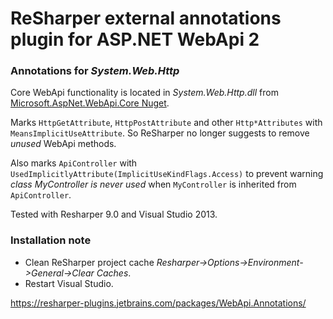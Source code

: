 # ReSharper external annotations plugin for ASP.NET WebApi 2

### Annotations for _System.Web.Http_ 

Core WebApi functionality is located in _System.Web.Http.dll_ from [Microsoft.AspNet.WebApi.Core Nuget](http://www.nuget.org/packages/Microsoft.AspNet.WebApi.Core/).


Marks `HttpGetAttribute`, `HttpPostAttribute` and other `Http*Attributes` with `MeansImplicitUseAttribute`.
So ReSharper no longer suggests to remove _unused_ WebApi methods.

Also marks `ApiController` with `UsedImplicitlyAttribute(ImplicitUseKindFlags.Access)` to prevent warning _class MyController is never used_ when `MyController` is inherited from `ApiController`.

Tested with Resharper 9.0 and Visual Studio 2013.

### Installation note
- Clean ReSharper project cache _Resharper->Options->Environment->General->Clear Caches_.
- Restart Visual Studio.

https://resharper-plugins.jetbrains.com/packages/WebApi.Annotations/
